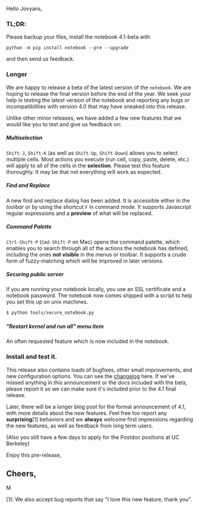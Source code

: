 Hello Jovyans, 


### TL;DR:

Please backup your files, install the notebook 4.1-beta with 

```
python -m pip install notebook --pre --upgrade
```

and then send us feedback.

### Longer

We are happy to release a beta of the latest version of the `notebook`. We are
hoping to release the final version before the end of the year.   We seek your 
help in testing the latest version of the notebook and reporting any bugs or 
incompatibilities with version 4.0 that may have sneaked into this release. 

Unlike other minor releases, we have added a few new features that we would like 
you to test and give us feedback on:

##### Multiselection

`Shift-J`, `Shift-K` (as well as `Shift-Up`, `Shift-Down`) allows you to select
multiple cells. Most actions you execute (run cell, copy, paste, delete, etc.) 
will apply to all of the cells in the **selection**. Please test this feature 
thoroughly. It may be that not everything will work as expected.

##### Find and Replace 

A new find and replace dialog has been added.  It is accessible either in the 
*toolbar* or by using the shortcut `F` in command mode.  It supports Javascript 
regular expressions and a **preview** of what will be replaced.

##### Command Palette

`Ctrl-Shift-P` (`Cmd-Shift-P` on Mac) opens the command palette, which enables 
you to search through all of the actions the notebook has defined, including 
the ones **not visible** in the menus or toolbar.  It supports a crude form of
fuzzy-matching which will be improved in later versions.

##### Securing public server

If you are running your notebook locally, you use an SSL certificate and a 
notebook password.  The notebook now comes shipped with a script to help you set 
this up on unix machines. 

```bash
$ python tools/secure_notebook.py
```

##### "Restart kernel and run all" menu item

An often requested feature which is now included in the notebook.


### Install and test it.

This release also contains loads of bugfixes, other small improvements, and new 
configuration options. You can see the [changelog](http://jupyter-notebook.readthedocs.org/en/latest/changelog.html) 
here.  If we've missed anything in this announcement or the docs included with 
the beta, please report it so we can make sure it's included prior to the 4.1 
final release.

Later, there will be a longer blog post for the formal announcement of 4.1, with 
more details about the new features.  Feel free too report any **surprising**[1] 
behaviors and we **always** welcome first impressions regarding the new features, 
as well as feedback from long term users.

(Also you still have a few days to apply for the Postdoc positions at UC
Berkeley)

Enjoy this pre-release,

Cheers, 
-- 
M

[1]: We also accept bug reports that say "I love this new feature, thank you".
